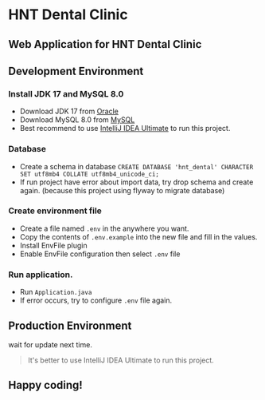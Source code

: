 # HNT Dental Clinic

## Web Application for HNT Dental Clinic

## Development Environment
### Install JDK 17 and MySQL 8.0
* Download JDK 17 from [Oracle](https://download.oracle.com/java/17/archive/jdk-17.0.6_windows-x64_bin.exe)
* Download MySQL 8.0 from [MySQL](https://dev.mysql.com/downloads/windows/installer/8.0.html)
* Best recommend to use [IntelliJ IDEA Ultimate](https://www.jetbrains.com/idea/download/#section=windows) to run this project.
### Database
* Create a schema in database
  `CREATE DATABASE 'hnt_dental' CHARACTER SET utf8mb4 COLLATE utf8mb4_unicode_ci;`
* If run project have error about import data, try drop schema and create again. (because this project using flyway to migrate database)

### Create environment file
* Create a file named `.env` in the anywhere you want.
* Copy the contents of `.env.example` into the new file and fill in the values.
* Install EnvFile plugin
* Enable EnvFile configuration then select `.env` file

### Run application.
* Run `Application.java`
* If error occurs, try to configure `.env` file again.

## Production Environment
wait for update next time.

>    It's better to use IntelliJ IDEA Ultimate to run this project.

## Happy coding!
